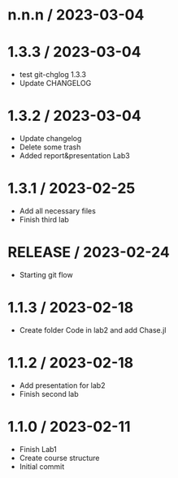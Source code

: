 
n.n.n / 2023-03-04
==================



1.3.3 / 2023-03-04
==================

  * test git-chglog 1.3.3
  * Update CHANGELOG

1.3.2 / 2023-03-04
==================

  * Update changelog
  * Delete some trash
  * Added report&presentation Lab3

1.3.1 / 2023-02-25
==================

  * Add all necessary files
  * Finish third lab

RELEASE / 2023-02-24
====================

  * Starting git flow

1.1.3 / 2023-02-18
==================

  * Create folder Code in lab2 and add Chase.jl

1.1.2 / 2023-02-18
==================

  * Add presentation for lab2
  * Finish second lab

1.1.0 / 2023-02-11
==================

  * Finish Lab1
  * Create course structure
  * Initial commit
